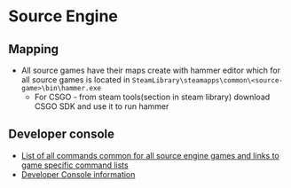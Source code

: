 # Source Engine
## Mapping
* All source games have their maps create with hammer editor which for all source games is located in `SteamLibrary\steamapps\common\<source-game>\bin\hammer.exe`
  * For CSGO - from steam tools(section in steam library) download CSGO SDK and use it to run hammer


## Developer console
* [List of all commands common for all source engine games and links to game specific command lists](https://developer.valvesoftware.com/wiki/Console_Command_List)
* [Developer Console information](https://developer.valvesoftware.com/wiki/Developer_Console)
